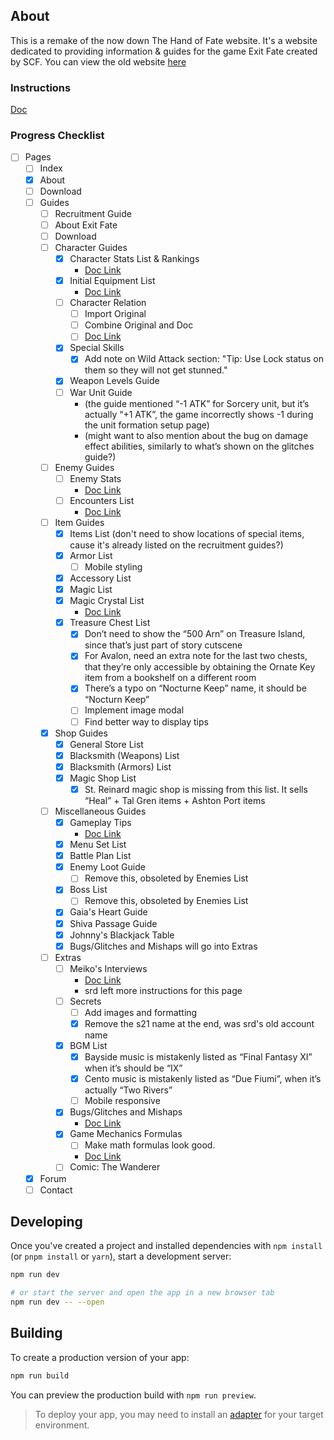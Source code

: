## About
This is a remake of the now down The Hand of Fate website. It's a website dedicated to providing information & guides for the game Exit Fate created by SCF. You can view the old website [here](https://web.archive.org/web/20170802024940/http://exitfate.webs.com/index.htm)

### Instructions
[Doc](https://docs.google.com/document/d/1eDxnn6AaU0mFWePfqdkS4Z7PFHT39Wv5yrANILTcMKQ/edit)

### Progress Checklist
- [ ] Pages
  - [ ] Index
  - [x] About
  - [ ] Download
  - [ ] Guides
    - [ ] Recruitment Guide
    - [ ] About Exit Fate
    - [ ] Download
    - [ ] Character Guides
      - [x] Character Stats List & Rankings
        - [Doc Link](https://docs.google.com/spreadsheets/d/10S3wSmxsoxyIEIabitGac4cjVPrQN4rho-GuIPZu470/edit?usp=sharing)
      - [x] Initial Equipment List
        - [Doc Link](https://docs.google.com/spreadsheets/d/1-iiSSKP0zHPA5MxRidliDYlkCLEJRHC2cpt4vFfzJw8/edit?usp=sharing)
      - [ ] Character Relation
        - [ ] Import Original
        - [ ] Combine Original and Doc
        - [ ] [Doc Link](https://docs.google.com/spreadsheets/d/1jN2dahf9XiaYF9W0wR5Cs0TOweGkJQ14GioAbzzZZwo/edit?usp=sharing)
      - [x] Special Skills
        - [x] Add note on Wild Attack section: "Tip: Use Lock status on them so they will not get stunned."
      - [x] Weapon Levels Guide
      - [ ] War Unit Guide
        - (the guide mentioned “-1 ATK” for Sorcery unit, but it’s actually “+1 ATK”, the game incorrectly shows -1 during the unit formation setup page)
        - (might want to also mention about the bug on damage effect abilities, similarly to what’s shown on the glitches guide?)
    - [ ] Enemy Guides
      - [ ] Enemy Stats
        - [Doc Link](https://docs.google.com/spreadsheets/d/1jqfsGbik-WP9kBdr57AOiN6HAvRigJ1W94Apezeppvg/edit?usp=sharing)
      - [ ] Encounters List
        - [Doc Link](https://docs.google.com/document/d/1iQFxU6j2krs8LQ_as9YlnTbU-n8wddUvEWZfIYGMp6g/edit?usp=sharing)
    - [ ] Item Guides
      - [x] Items List (don't need to show locations of special items, cause it's already listed on the recruitment guides?)
      - [x] Armor List
        - [ ] Mobile styling
      - [x] Accessory List
      - [x] Magic List
      - [x] Magic Crystal List
        - [Doc Link](https://docs.google.com/document/d/1VrYarRlOR5G0cv853L-S5BDgXyjPfrrCGlfyysjMoIg/edit?usp=sharing)
      - [x] Treasure Chest List
        - [x] Don’t need to show the “500 Arn” on Treasure Island, since that’s just part of story cutscene
        - [x] For Avalon, need an extra note for the last two chests, that they’re only accessible by obtaining the Ornate Key item from a bookshelf on a different room
        - [x] There’s a typo on “Nocturne Keep” name, it should be “Nocturn Keep”
        - [ ] Implement image modal
        - [ ] Find better way to display tips
    - [x] Shop Guides
      - [x] General Store List
      - [x] Blacksmith (Weapons) List
      - [x] Blacksmith (Armors) List
      - [x] Magic Shop List
        - [x] St. Reinard magic shop is missing from this list. It sells “Heal” + Tal Gren items + Ashton Port items
    - [ ] Miscellaneous Guides
      - [x] Gameplay Tips
        - [Doc Link](https://docs.google.com/document/d/1miT-mg7vmI-H2t-K8yAK0rIaY3z1oOoyL1P0f8-TVpc/edit?usp=sharing)
      - [x] Menu Set List
      - [x] Battle Plan List
      - [x] Enemy Loot Guide
        - [ ] Remove this, obsoleted by Enemies List
      - [x] Boss List
        - [ ] Remove this, obsoleted by Enemies List
      - [x] Gaia's Heart Guide
      - [x] Shiva Passage Guide
      - [x] Johnny's Blackjack Table
      - [x] Bugs/Glitches and Mishaps will go into Extras
    - [ ] Extras
      - [ ] Meiko's Interviews
        - [Doc Link](https://docs.google.com/document/d/1jhBzmHvvOIau-0_Il2jntIN0lZEFnjHcnBHL3ptSJFQ/edit?usp=sharing)
        - srd left more instructions for this page
      - [ ] Secrets
        - [ ] Add images and formatting
        - [x] Remove the s21 name at the end, was srd's old account name
      - [x] BGM List
        - [x] Bayside music is mistakenly listed as “Final Fantasy XI” when it’s should be “IX”
        - [x] Cento music is mistakenly listed as “Due Fiumi”, when it’s actually “Two Rivers”
        - [ ] Mobile responsive
      - [x] Bugs/Glitches and Mishaps
        - [Doc Link](https://docs.google.com/document/d/11shq2RivooaDxLwwdNfgaxng2JzfaLLT91S3h5MnuT0/edit?usp=sharing)
      - [x] Game Mechanics Formulas
        - [ ] Make math formulas look good.
        - [Doc Link](https://docs.google.com/document/d/1E5Bd5KcVg8OTjkW-Fr4lI4MPqLQ6QiuHFqVryonAEeE/edit?usp=sharing)
      - [ ] Comic: The Wanderer
  - [x] Forum
  - [ ] Contact

## Developing

Once you've created a project and installed dependencies with `npm install` (or `pnpm install` or `yarn`), start a development server:

```bash
npm run dev

# or start the server and open the app in a new browser tab
npm run dev -- --open
```

## Building

To create a production version of your app:

```bash
npm run build
```

You can preview the production build with `npm run preview`.

> To deploy your app, you may need to install an [adapter](https://kit.svelte.dev/docs/adapters) for your target environment.
